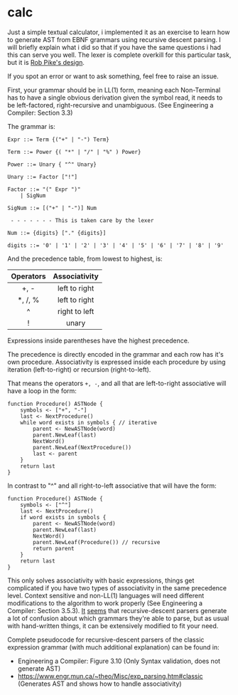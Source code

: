 # calc

Just a simple textual calculator, i implemented it as an exercise to learn how to generate AST from EBNF grammars using recursive descent parsing. I will briefly explain what i did so that if you have the same questions i had this can serve you well. The lexer is complete overkill for this particular task, but it is [Rob Pike's design](https://youtu.be/HxaD_trXwRE).

If you spot an error or want to ask something, feel free to raise an issue.

First, your grammar should be in LL(1) form, meaning each Non-Terminal has to have a single obvious derivation given the symbol read, it needs to be left-factored, right-recursive and unambiguous. (See Engineering a Compiler: Section 3.3)

The grammar is:

```ebnf
Expr ::= Term {("+" | "-") Term}

Term ::= Power {( "*" | "/" | "%" ) Power}

Power ::= Unary { "^" Unary}

Unary ::= Factor ["!"]

Factor ::= "(" Expr ")"
	| SigNum

SigNum ::= [("+" | "-")] Num

 - - - - - - - This is taken care by the lexer

Num ::= {digits} ["." {digits}]

digits ::= '0' | '1' | '2' | '3' | '4' | '5' | '6' | '7' | '8' | '9'
```

And the precedence table, from lowest to highest, is:

| Operators | Associativity |
| :-------: | :-----------: |
| +, -      | left to right |
| \*, /, %  | left to right |
| ^         | right to left |
| !         | unary         |

Expressions inside parentheses have the highest precedence.

The precedence is directly encoded in the grammar and each row has it's own procedure. Associativity is expressed inside each procedure by using iteration (left-to-right) or recursion (right-to-left).

That means the operators `+, -`, and all that are left-to-right associative will have a loop in the form: 

```
function Procedure() ASTNode {
	symbols <- ["+", "-"]
	last <- NextProcedure()
	while word exists in symbols { // iterative
		parent <- NewASTNode(word)
		parent.NewLeaf(last)
		NextWord()
		parent.NewLeaf(NextProcedure())
		last <- parent
	}
	return last
}
```

In contrast to "^" and all right-to-left associative that will have the form:

```
function Procedure() ASTNode {
	symbols <- ["^"]
	last <- NextProcedure()
	if word exists in symbols {
		parent <- NewASTNode(word)
		parent.NewLeaf(last)
		NextWord()
		parent.NewLeaf(Procedure()) // recursive
		return parent
	}
	return last
}
```

This only solves associativity with basic expressions, things get complicated if you have two types of associativity in the same precedence level. Context sensitive and non-LL(1) languages will need different modifications to the algorithm to work properly (See Engineering a Compiler: Section 3.5.3). [It](https://gcc.gnu.org/gcc-4.1/changes.html) [seems](https://gcc.gnu.org/legacy-ml/gcc/2005-03/msg00742.html) that recursive-descent parsers generate a lot of confusion about which grammars they're able to parse, but as usual with hand-written things, it can be extensively modified to fit your need.

Complete pseudocode for recursive-descent parsers of the classic expression grammar (with much additional explanation) can be found in:
 - Engineering a Compiler: Figure 3.10 (Only Syntax validation, does not generate AST)
 - https://www.engr.mun.ca/~theo/Misc/exp_parsing.htm#classic (Generates AST and shows how to handle associativity)
